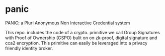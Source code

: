# panic
PANIC: a Pluri Anonymous Non Interactive Credential system

This repo. includes the code of a crypto. primitive we call Group Signatures with Proof of Ownership (GSPO) bulit on on zk-proof, digital signature and cca2 encryption. This primitive can easily be leveraged into a privacy friendly identity broker.
